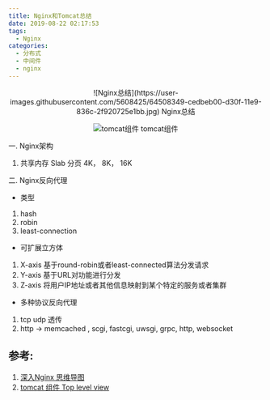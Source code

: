 ```yaml
---
title: Nginx和Tomcat总结
date: 2019-08-22 02:17:53
tags:
  - Nginx
categories:
  - 分布式
  - 中间件
  - nginx
---
```


<p hidden></p>
<!-- more -->

<div style="text-align: center;">
![Nginx总结](https://user-images.githubusercontent.com/5608425/64508349-cedbeb00-d30f-11e9-836c-2f920725e1bb.jpg) 
Nginx总结

![tomcat组件](https://user-images.githubusercontent.com/5608425/64508350-cedbeb00-d30f-11e9-8c01-9f7e5abffcba.png)
tomcat组件
</div>

一. Nginx架构
1. 共享内存 Slab
   分页 4K， 8K， 16K

二. Nginx反向代理
+ 类型
1. hash 
2. robin
3. least-connection

+ 可扩展立方体
1. X-axis 基于round-robin或者least-connected算法分发请求
2. Y-axis 基于URL对功能进行分发
3. Z-axis 将用户IP地址或者其他信息映射到某个特定的服务或者集群

+ 多种协议反向代理
1. tcp udp 透传
2. http -> memcached , scgi, fastcgi, uwsgi, grpc, http, websocket


## 参考:

1. [深入Nginx 思维导图](https://mp.weixin.qq.com/s?__biz=MjM5MDE0Mjc4MA==&mid=2651010416&idx=4&sn=dfa07f0e065d273b028e662e87e780ff&chksm=bdbecd238ac9443511c4e7eadf9e59cc9139fac25c52b44f7a93787b940826c5f61f06e10224&scene=27#wechat_redirect)
2. [tomcat 组件 Top level view](https://www.iteye.com/blog/onlyor-1689344)


